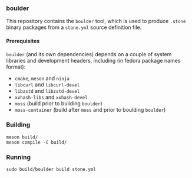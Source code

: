 ### boulder

This repository contains the `boulder` tool, which is used to produce
`.stone` binary packages from a `stone.yml` source definition file.

#### Prerequisites

`boulder` (and its own dependencies) depends on a couple of system libraries
and development headers, including (in fedora package names format):

- `cmake`, `meson` and `ninja`
- `libcurl` and `libcurl-devel`
- `libzstd` and `libzstd-devel`
- `xxhash-libs` and `xxhash-devel`
- `moss` (build prior to building `boulder`)
- `moss-container` (build after `moss` and prior to boulding `boulder`)

### Building

    meson build/
    meson compile -C build/

### Running

    sudo build/boulder build stone.yml

